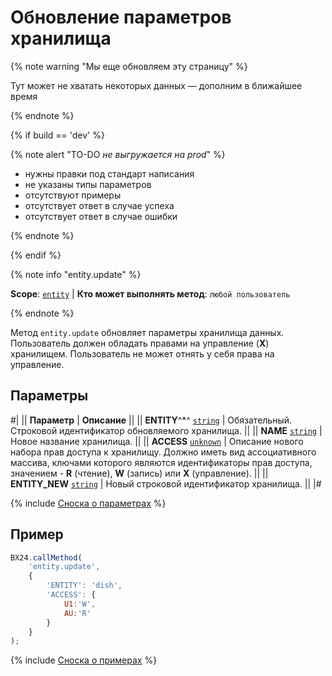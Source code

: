 # Обновление параметров хранилища

{% note warning "Мы еще обновляем эту страницу" %}

Тут может не хватать некоторых данных — дополним в ближайшее время

{% endnote %}

{% if build == 'dev' %}

{% note alert "TO-DO _не выгружается на prod_" %}

- нужны правки под стандарт написания
- не указаны типы параметров
- отсутствуют примеры
- отсутствует ответ в случае успеха
- отсутствует ответ в случае ошибки

{% endnote %}

{% endif %}

{% note info "entity.update" %}

**Scope**: [`entity`](../../scopes/permissions.md) | **Кто может выполнять метод**: `любой пользователь`

{% endnote %}

Метод `entity.update` обновляет параметры хранилища данных. Пользователь должен обладать правами на управление (**Х**) хранилищем. Пользователь не может отнять у себя права на управление.

## Параметры

#|
|| **Параметр** | **Описание** ||
|| **ENTITY**^*^
[`string`](../../data-types.md) | Обязательный. Строковой идентификатор обновляемого хранилища. ||
|| **NAME**
[`string`](../../data-types.md) | Новое название хранилища. ||
|| **ACCESS**
[`unknown`](../../data-types.md) | Описание нового набора прав доступа к хранилищу. 
Должно иметь вид ассоциативного массива, ключами которого являются идентификаторы прав доступа, значением - **R** (чтение), **W** (запись) или **X** (управление). ||
|| **ENTITY_NEW**
[`string`](../../data-types.md) | Новый строковой идентификатор хранилища. ||
|#

{% include [Сноска о параметрах](../../../_includes/required.md) %}

## Пример

```javascript
BX24.callMethod(
    'entity.update',
    {
        'ENTITY': 'dish',
        'ACCESS': {
            U1:'W',
            AU:'R'
        }
    }
);
```

{% include [Сноска о примерах](../../../_includes/examples.md) %}